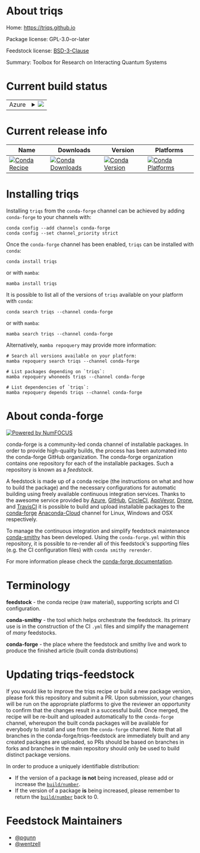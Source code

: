 About triqs
===========

Home: https://triqs.github.io

Package license: GPL-3.0-or-later

Feedstock license: [BSD-3-Clause](https://github.com/conda-forge/triqs-feedstock/blob/main/LICENSE.txt)

Summary: Toolbox for Research on Interacting Quantum Systems

Current build status
====================


<table>
    
  <tr>
    <td>Azure</td>
    <td>
      <details>
        <summary>
          <a href="https://dev.azure.com/conda-forge/feedstock-builds/_build/latest?definitionId=8100&branchName=main">
            <img src="https://dev.azure.com/conda-forge/feedstock-builds/_apis/build/status/triqs-feedstock?branchName=main">
          </a>
        </summary>
        <table>
          <thead><tr><th>Variant</th><th>Status</th></tr></thead>
          <tbody><tr>
              <td>linux_64_mpimpichnumpy1.20python3.8.____cpython</td>
              <td>
                <a href="https://dev.azure.com/conda-forge/feedstock-builds/_build/latest?definitionId=8100&branchName=main">
                  <img src="https://dev.azure.com/conda-forge/feedstock-builds/_apis/build/status/triqs-feedstock?branchName=main&jobName=linux&configuration=linux%20linux_64_mpimpichnumpy1.20python3.8.____cpython" alt="variant">
                </a>
              </td>
            </tr><tr>
              <td>linux_64_mpimpichnumpy1.20python3.9.____cpython</td>
              <td>
                <a href="https://dev.azure.com/conda-forge/feedstock-builds/_build/latest?definitionId=8100&branchName=main">
                  <img src="https://dev.azure.com/conda-forge/feedstock-builds/_apis/build/status/triqs-feedstock?branchName=main&jobName=linux&configuration=linux%20linux_64_mpimpichnumpy1.20python3.9.____cpython" alt="variant">
                </a>
              </td>
            </tr><tr>
              <td>linux_64_mpimpichnumpy1.21python3.10.____cpython</td>
              <td>
                <a href="https://dev.azure.com/conda-forge/feedstock-builds/_build/latest?definitionId=8100&branchName=main">
                  <img src="https://dev.azure.com/conda-forge/feedstock-builds/_apis/build/status/triqs-feedstock?branchName=main&jobName=linux&configuration=linux%20linux_64_mpimpichnumpy1.21python3.10.____cpython" alt="variant">
                </a>
              </td>
            </tr><tr>
              <td>linux_64_mpimpichnumpy1.23python3.11.____cpython</td>
              <td>
                <a href="https://dev.azure.com/conda-forge/feedstock-builds/_build/latest?definitionId=8100&branchName=main">
                  <img src="https://dev.azure.com/conda-forge/feedstock-builds/_apis/build/status/triqs-feedstock?branchName=main&jobName=linux&configuration=linux%20linux_64_mpimpichnumpy1.23python3.11.____cpython" alt="variant">
                </a>
              </td>
            </tr><tr>
              <td>linux_64_mpiopenmpinumpy1.20python3.8.____cpython</td>
              <td>
                <a href="https://dev.azure.com/conda-forge/feedstock-builds/_build/latest?definitionId=8100&branchName=main">
                  <img src="https://dev.azure.com/conda-forge/feedstock-builds/_apis/build/status/triqs-feedstock?branchName=main&jobName=linux&configuration=linux%20linux_64_mpiopenmpinumpy1.20python3.8.____cpython" alt="variant">
                </a>
              </td>
            </tr><tr>
              <td>linux_64_mpiopenmpinumpy1.20python3.9.____cpython</td>
              <td>
                <a href="https://dev.azure.com/conda-forge/feedstock-builds/_build/latest?definitionId=8100&branchName=main">
                  <img src="https://dev.azure.com/conda-forge/feedstock-builds/_apis/build/status/triqs-feedstock?branchName=main&jobName=linux&configuration=linux%20linux_64_mpiopenmpinumpy1.20python3.9.____cpython" alt="variant">
                </a>
              </td>
            </tr><tr>
              <td>linux_64_mpiopenmpinumpy1.21python3.10.____cpython</td>
              <td>
                <a href="https://dev.azure.com/conda-forge/feedstock-builds/_build/latest?definitionId=8100&branchName=main">
                  <img src="https://dev.azure.com/conda-forge/feedstock-builds/_apis/build/status/triqs-feedstock?branchName=main&jobName=linux&configuration=linux%20linux_64_mpiopenmpinumpy1.21python3.10.____cpython" alt="variant">
                </a>
              </td>
            </tr><tr>
              <td>linux_64_mpiopenmpinumpy1.23python3.11.____cpython</td>
              <td>
                <a href="https://dev.azure.com/conda-forge/feedstock-builds/_build/latest?definitionId=8100&branchName=main">
                  <img src="https://dev.azure.com/conda-forge/feedstock-builds/_apis/build/status/triqs-feedstock?branchName=main&jobName=linux&configuration=linux%20linux_64_mpiopenmpinumpy1.23python3.11.____cpython" alt="variant">
                </a>
              </td>
            </tr><tr>
              <td>osx_64_mpimpichnumpy1.20python3.8.____cpython</td>
              <td>
                <a href="https://dev.azure.com/conda-forge/feedstock-builds/_build/latest?definitionId=8100&branchName=main">
                  <img src="https://dev.azure.com/conda-forge/feedstock-builds/_apis/build/status/triqs-feedstock?branchName=main&jobName=osx&configuration=osx%20osx_64_mpimpichnumpy1.20python3.8.____cpython" alt="variant">
                </a>
              </td>
            </tr><tr>
              <td>osx_64_mpimpichnumpy1.20python3.9.____cpython</td>
              <td>
                <a href="https://dev.azure.com/conda-forge/feedstock-builds/_build/latest?definitionId=8100&branchName=main">
                  <img src="https://dev.azure.com/conda-forge/feedstock-builds/_apis/build/status/triqs-feedstock?branchName=main&jobName=osx&configuration=osx%20osx_64_mpimpichnumpy1.20python3.9.____cpython" alt="variant">
                </a>
              </td>
            </tr><tr>
              <td>osx_64_mpimpichnumpy1.21python3.10.____cpython</td>
              <td>
                <a href="https://dev.azure.com/conda-forge/feedstock-builds/_build/latest?definitionId=8100&branchName=main">
                  <img src="https://dev.azure.com/conda-forge/feedstock-builds/_apis/build/status/triqs-feedstock?branchName=main&jobName=osx&configuration=osx%20osx_64_mpimpichnumpy1.21python3.10.____cpython" alt="variant">
                </a>
              </td>
            </tr><tr>
              <td>osx_64_mpimpichnumpy1.23python3.11.____cpython</td>
              <td>
                <a href="https://dev.azure.com/conda-forge/feedstock-builds/_build/latest?definitionId=8100&branchName=main">
                  <img src="https://dev.azure.com/conda-forge/feedstock-builds/_apis/build/status/triqs-feedstock?branchName=main&jobName=osx&configuration=osx%20osx_64_mpimpichnumpy1.23python3.11.____cpython" alt="variant">
                </a>
              </td>
            </tr><tr>
              <td>osx_64_mpiopenmpinumpy1.20python3.8.____cpython</td>
              <td>
                <a href="https://dev.azure.com/conda-forge/feedstock-builds/_build/latest?definitionId=8100&branchName=main">
                  <img src="https://dev.azure.com/conda-forge/feedstock-builds/_apis/build/status/triqs-feedstock?branchName=main&jobName=osx&configuration=osx%20osx_64_mpiopenmpinumpy1.20python3.8.____cpython" alt="variant">
                </a>
              </td>
            </tr><tr>
              <td>osx_64_mpiopenmpinumpy1.20python3.9.____cpython</td>
              <td>
                <a href="https://dev.azure.com/conda-forge/feedstock-builds/_build/latest?definitionId=8100&branchName=main">
                  <img src="https://dev.azure.com/conda-forge/feedstock-builds/_apis/build/status/triqs-feedstock?branchName=main&jobName=osx&configuration=osx%20osx_64_mpiopenmpinumpy1.20python3.9.____cpython" alt="variant">
                </a>
              </td>
            </tr><tr>
              <td>osx_64_mpiopenmpinumpy1.21python3.10.____cpython</td>
              <td>
                <a href="https://dev.azure.com/conda-forge/feedstock-builds/_build/latest?definitionId=8100&branchName=main">
                  <img src="https://dev.azure.com/conda-forge/feedstock-builds/_apis/build/status/triqs-feedstock?branchName=main&jobName=osx&configuration=osx%20osx_64_mpiopenmpinumpy1.21python3.10.____cpython" alt="variant">
                </a>
              </td>
            </tr><tr>
              <td>osx_64_mpiopenmpinumpy1.23python3.11.____cpython</td>
              <td>
                <a href="https://dev.azure.com/conda-forge/feedstock-builds/_build/latest?definitionId=8100&branchName=main">
                  <img src="https://dev.azure.com/conda-forge/feedstock-builds/_apis/build/status/triqs-feedstock?branchName=main&jobName=osx&configuration=osx%20osx_64_mpiopenmpinumpy1.23python3.11.____cpython" alt="variant">
                </a>
              </td>
            </tr>
          </tbody>
        </table>
      </details>
    </td>
  </tr>
</table>

Current release info
====================

| Name | Downloads | Version | Platforms |
| --- | --- | --- | --- |
| [![Conda Recipe](https://img.shields.io/badge/recipe-triqs-green.svg)](https://anaconda.org/conda-forge/triqs) | [![Conda Downloads](https://img.shields.io/conda/dn/conda-forge/triqs.svg)](https://anaconda.org/conda-forge/triqs) | [![Conda Version](https://img.shields.io/conda/vn/conda-forge/triqs.svg)](https://anaconda.org/conda-forge/triqs) | [![Conda Platforms](https://img.shields.io/conda/pn/conda-forge/triqs.svg)](https://anaconda.org/conda-forge/triqs) |

Installing triqs
================

Installing `triqs` from the `conda-forge` channel can be achieved by adding `conda-forge` to your channels with:

```
conda config --add channels conda-forge
conda config --set channel_priority strict
```

Once the `conda-forge` channel has been enabled, `triqs` can be installed with `conda`:

```
conda install triqs
```

or with `mamba`:

```
mamba install triqs
```

It is possible to list all of the versions of `triqs` available on your platform with `conda`:

```
conda search triqs --channel conda-forge
```

or with `mamba`:

```
mamba search triqs --channel conda-forge
```

Alternatively, `mamba repoquery` may provide more information:

```
# Search all versions available on your platform:
mamba repoquery search triqs --channel conda-forge

# List packages depending on `triqs`:
mamba repoquery whoneeds triqs --channel conda-forge

# List dependencies of `triqs`:
mamba repoquery depends triqs --channel conda-forge
```


About conda-forge
=================

[![Powered by
NumFOCUS](https://img.shields.io/badge/powered%20by-NumFOCUS-orange.svg?style=flat&colorA=E1523D&colorB=007D8A)](https://numfocus.org)

conda-forge is a community-led conda channel of installable packages.
In order to provide high-quality builds, the process has been automated into the
conda-forge GitHub organization. The conda-forge organization contains one repository
for each of the installable packages. Such a repository is known as a *feedstock*.

A feedstock is made up of a conda recipe (the instructions on what and how to build
the package) and the necessary configurations for automatic building using freely
available continuous integration services. Thanks to the awesome service provided by
[Azure](https://azure.microsoft.com/en-us/services/devops/), [GitHub](https://github.com/),
[CircleCI](https://circleci.com/), [AppVeyor](https://www.appveyor.com/),
[Drone](https://cloud.drone.io/welcome), and [TravisCI](https://travis-ci.com/)
it is possible to build and upload installable packages to the
[conda-forge](https://anaconda.org/conda-forge) [Anaconda-Cloud](https://anaconda.org/)
channel for Linux, Windows and OSX respectively.

To manage the continuous integration and simplify feedstock maintenance
[conda-smithy](https://github.com/conda-forge/conda-smithy) has been developed.
Using the ``conda-forge.yml`` within this repository, it is possible to re-render all of
this feedstock's supporting files (e.g. the CI configuration files) with ``conda smithy rerender``.

For more information please check the [conda-forge documentation](https://conda-forge.org/docs/).

Terminology
===========

**feedstock** - the conda recipe (raw material), supporting scripts and CI configuration.

**conda-smithy** - the tool which helps orchestrate the feedstock.
                   Its primary use is in the construction of the CI ``.yml`` files
                   and simplify the management of *many* feedstocks.

**conda-forge** - the place where the feedstock and smithy live and work to
                  produce the finished article (built conda distributions)


Updating triqs-feedstock
========================

If you would like to improve the triqs recipe or build a new
package version, please fork this repository and submit a PR. Upon submission,
your changes will be run on the appropriate platforms to give the reviewer an
opportunity to confirm that the changes result in a successful build. Once
merged, the recipe will be re-built and uploaded automatically to the
`conda-forge` channel, whereupon the built conda packages will be available for
everybody to install and use from the `conda-forge` channel.
Note that all branches in the conda-forge/triqs-feedstock are
immediately built and any created packages are uploaded, so PRs should be based
on branches in forks and branches in the main repository should only be used to
build distinct package versions.

In order to produce a uniquely identifiable distribution:
 * If the version of a package **is not** being increased, please add or increase
   the [``build/number``](https://docs.conda.io/projects/conda-build/en/latest/resources/define-metadata.html#build-number-and-string).
 * If the version of a package **is** being increased, please remember to return
   the [``build/number``](https://docs.conda.io/projects/conda-build/en/latest/resources/define-metadata.html#build-number-and-string)
   back to 0.

Feedstock Maintainers
=====================

* [@pgunn](https://github.com/pgunn/)
* [@wentzell](https://github.com/wentzell/)

